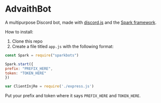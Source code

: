 # AdvaithBot
A multipurpose Discord bot, made with [discord.js](https://discord.js.org) and the [Spark framework](https://discordspark.tk).

How to install:
1. Clone this repo
2. Create a file titled `app.js` with the following format:
```js
const Spark = require("sparkbots")

Spark.start({
prefix: "PREFIX_HERE",
token: "TOKEN_HERE"
})

var ClientInjRe = require('./express.js')
```
Put your prefix and token where it says `PREFIX_HERE` and `TOKEN_HERE`.